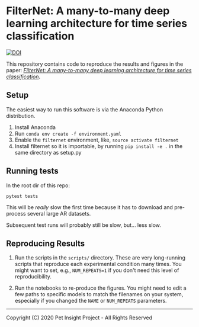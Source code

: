 
# FilterNet: A many-to-many deep learning architecture for time series classification

[![DOI](https://zenodo.org/badge/242397153.svg)](https://zenodo.org/badge/latestdoi/242397153)

This repository contains code to reproduce the results and figures in the paper: 
*[FilterNet: A many-to-many deep learning architecture for time series classification](https://www.mdpi.com/703084)*.

## Setup
The easiest way to run this software is via the Anaconda Python distribution.

1. Install Anaconda
2. Run `conda env create -f environment.yaml`
3. Enable the `filternet` environment, like, `source activate filternet`
4. Install filternet so it is importable, by running `pip install -e .` in the same 
   directory as setup.py

## Running tests
In the root dir of this repo:

```
pytest tests
```

This will be *really* slow the first time because it has to download and pre-process 
several large AR datasets.

Subsequent test runs will probably still be slow, but... less slow.

## Reproducing Results

1. Run the scripts in the `scripts/` directory. These are very long-running scripts that 
   reproduce each experimental condition many times. You might want to set, e.g., `NUM_REPEATS=1` 
   if you don't need this level of reproducibility.
   
2. Run the notebooks to re-produce the figures. You might need to edit a few paths to specific
   models to match the filenames on your system, especially if you changed the 
   `NAME` or `NUM_REPEATS` parameters.
     
------
Copyright (C) 2020 Pet Insight  Project - All Rights Reserved
